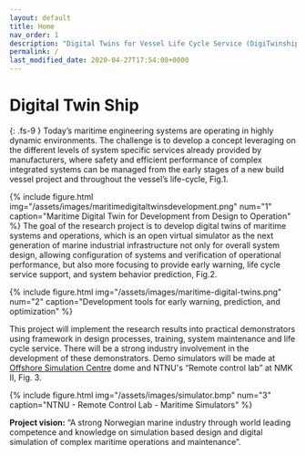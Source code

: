 ```yaml
---
layout: default
title: Home
nav_order: 1
description: "Digital Twins for Vessel Life Cycle Service (DigiTwinship)​"
permalink: /
last_modified_date: 2020-04-27T17:54:08+0000
---
```


# Digital Twin Ship
{: .fs-9 }
Today’s maritime engineering systems are operating in highly dynamic environments. The challenge is to
develop a concept leveraging on the different levels of system specific services already provided by
manufacturers, where safety and efficient performance of complex integrated systems can be managed from
the early stages of a new build vessel project and throughout the vessel’s life-cycle, Fig.1. 

{% include figure.html 
    img="/assets/images/maritimedigitaltwinsdevelopment.png" 
    num="1" 
    caption="Maritime Digital Twin for Development from Design to Operation" 
%}
The goal of the research project is to develop digital twins of maritime systems and operations, 
which is an open virtual simulator as the next generation of marine industrial infrastructure not only for overall system design, 
allowing configuration of systems and verification of operational performance, but also more focusing to provide early warning, 
life cycle service support, and system behavior prediction, Fig.2. 

{% include figure.html 
    img="/assets/images/maritime-digital-twins.png" 
    num="2" 
    caption="Development tools for early warning, prediction, and optimization" 
%}


This project will implement the research results into practical
demonstrators using framework in design processes, training, system maintenance and life cycle service.
There will be a strong industry involvement in the development of these demonstrators.  Demo simulators will be made at 
[Offshore Simulation Centre](https://osc.no/) dome and NTNU's “Remote control lab” at NMK II, Fig. 3. 

{% include figure.html 
    img="/assets/images/simulator.bmp" 
    num="3" 
    caption="NTNU - Remote Control Lab - Maritime Simulators" 
%}

**Project vision:** “A strong Norwegian marine industry through world leading competence and
knowledge on simulation based design and digital simulation of complex maritime operations and
maintenance”.